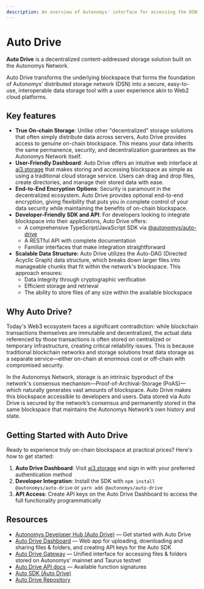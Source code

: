 ```yaml
---
description: An overview of Autonomys' interface for accessing the DSN
---
```


# Auto Drive

**Auto Drive** is a decentralized content-addressed storage solution built on the Autonomys Network.

Auto Drive transforms the underlying blockspace that forms the foundation of Autonomys’ distributed storage network (DSN) into a secure, easy-to-use, interoperable data storage tool with a user experience akin to Web2 cloud platforms.

## Key features

* **True On-chain Storage**: Unlike other "decentralized" storage solutions that often simply distribute data across servers, Auto Drive provides access to genuine on-chain blockspace. This means your data inherits the same permanence, security, and decentralization guarantees as the Autonomys Network itself.
* **User-Friendly Dashboard**: Auto Drive offers an intuitive web interface at [ai3.storage](https://ai3.storage/) that makes storing and accessing blockspace as simple as using a traditional cloud storage service. Users can drag and drop files, create directories, and manage their stored data with ease.
* **End-to-End Encryption Options**: Security is paramount in the decentralized ecosystem. Auto Drive provides optional end-to-end encryption, giving flexibility that puts you in complete control of your data security while maintaining the benefits of on-chain blockspace.
* **Developer-Friendly SDK and API**: For developers looking to integrate blockspace into their applications, Auto Drive offers:
  * A comprehensive TypeScript/JavaScript SDK via [@autonomys/auto-drive](https://github.com/autonomys/auto-sdk/tree/main/packages/auto-drive)
  * A RESTful API with complete documentation
  * Familiar interfaces that make integration straightforward
* **Scalable Data Structure:** Auto Drive utilizes the Auto-DAG (Directed Acyclic Graph) data structure, which breaks down larger files into manageable chunks that fit within the network's blockspace. This approach ensures:
  * Data integrity through cryptographic verification
  * Efficient storage and retrieval
  * The ability to store files of any size within the available blockspace

## **Why Auto Drive?**

Today's Web3 ecosystem faces a significant contradiction: while blockchain transactions themselves are immutable and decentralized, the actual data referenced by those transactions is often stored on centralized or temporary infrastructure, creating critical reliability issues. This is because traditional blockchain networks and storage solutions treat data storage as a separate service—either on-chain at enormous cost or off-chain with compromised security.

In the Autonomys Network, storage is an intrinsic byproduct of the network's consensus mechanism—Proof-of-Archival-Storage (PoAS)—which naturally generates vast amounts of blockspace. Auto Drive makes this blockspace accessible to developers and users. Data stored via Auto Drive is secured by the network’s consensus and permanently stored in the same blockspace that maintains the Autonomys Network’s own history and state.

## **Getting Started with Auto Drive**

Ready to experience truly on-chain blockspace at practical prices? Here's how to get started:

1. **Auto Drive Dashboard**: Visit [ai3.storage](https://ai3.storage/) and sign in with your preferred authentication method
2. **Developer Integration**: Install the SDK with `npm install @autonomys/auto-drive` or `yarn add @autonomys/auto-drive`
3. **API Access**: Create API keys on the Auto Drive Dashboard to access the full functionality programmatically

## Resources

* [Autonomys Developer Hub (Auto Drive)](http://develop.autonomys.xyz/sdk/auto-drive) — Get started with Auto Drive
* [Auto Drive Dashboard](https://ai3.storage/) — Web app for uploading, downloading and sharing files & folders, and creating API keys for the Auto SDK
* [Auto Drive Gateway](https://gateway.autonomys.xyz/) — Unified interface for accessing files & folders stored on Autonomys' mainnet and Taurus testnet
* [Auto Drive API docs](https://mainnet.auto-drive.autonomys.xyz/api/docs) — Available function signatures
* [Auto SDK (Auto Drive)](https://github.com/autonomys/auto-sdk/tree/main/packages/auto-drive)
* [Auto Drive Repository](https://github.com/autonomys/auto-drive)
